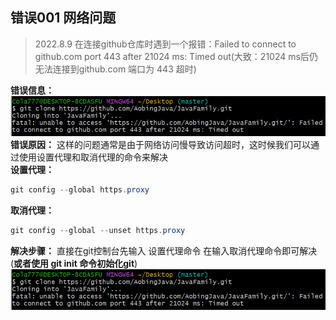 ## 错误001 网络问题
> 2022.8.9 在连接github仓库时遇到一个报错：Failed to connect to github.com port 443 after 21024 ms: Timed out(大致：21024 ms后仍无法连接到github.com 端口为 443 超时)  

**错误信息：**  
![错误信息001](../../libs/images/git/%E5%BE%AE%E4%BF%A1%E6%88%AA%E5%9B%BE_20220809100001.png)  
**错误原因：** 这样的问题通常是由于网络访问慢导致访问超时，这时候我们可以通过使用设置代理和取消代理的命令来解决  
**设置代理：**
```java
git config --global https.proxy
```
**取消代理：**
```java
git config --global --unset https.proxy
```
**解决步骤：** 直接在git控制台先输入 设置代理命令 在输入取消代理命令即可解决(**或者使用 git init 命令初始化git**)  
![解决方案001](../../libs/images/git/%E5%BE%AE%E4%BF%A1%E6%88%AA%E5%9B%BE_20220809100001.png)  






